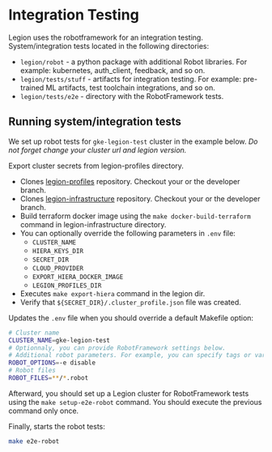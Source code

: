 # Integration Testing

Legion uses the robotframework for an integration testing.
System/integration tests located in the following directories:
* `legion/robot` - a python package with additional Robot libraries. For example: kubernetes, auth_client, feedback, and so on. 
* `legion/tests/stuff` - artifacts for integration testing. For example: pre-trained ML artifacts, test toolchain integrations, and so on.
* `legion/tests/e2e` - directory with the RobotFramework tests.

## Running system/integration tests

We set up robot tests for `gke-legion-test` cluster in the example below.
*Do not forget change your cluster url and legion version.*

Export cluster secrets from legion-profiles directory.
* Clones [legion-profiles](https://git.epam.com/epmd-legn/legion-profiles) repository. Checkout your or the developer branch.
* Clones [legion-infrastructure](https://github.com/legion-platform/legion-infrastructure) repository. Checkout your or the developer branch.
* Build terraform docker image using the `make docker-build-terraform` command in legion-infrastructure directory.
* You can optionally override the following parameters in `.env` file:
  * `CLUSTER_NAME`
  * `HIERA_KEYS_DIR`
  * `SECRET_DIR`
  * `CLOUD_PROVIDER`
  * `EXPORT_HIERA_DOCKER_IMAGE`
  * `LEGION_PROFILES_DIR`
* Executes `make export-hiera` command in the legion dir.
* Verify that `${SECRET_DIR}/.cluster_profile.json` file was created.

Updates the `.env` file when you should override a default Makefile option:
```bash
# Cluster name
CLUSTER_NAME=gke-legion-test
# Optionnaly, you can provide RobotFramework settings below.
# Additional robot parameters. For example, you can specify tags or variables.
ROBOT_OPTIONS=-e disable
# Robot files
ROBOT_FILES=**/*.robot
```

Afterward, you should set up a Legion cluster for RobotFramework tests using the `make setup-e2e-robot` command.
You should execute the previous command only once.

Finally, starts the robot tests:
```bash
make e2e-robot
```
